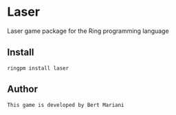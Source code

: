 # Laser

Laser game package for the Ring programming language

## Install

	ringpm install laser

## Author

	This game is developed by Bert Mariani